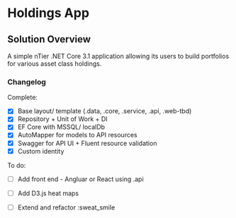 # Holdings App

## Solution Overview

A simple nTier .NET Core 3.1 application allowing its users to build portfolios for various asset class holdings.

### Changelog

Complete:

- [x] Base layout/ template (.data, .core, .service, .api, .web-tbd)
- [x] Repository + Unit of Work + DI 
- [x] EF Core with MSSQL/ localDb
- [x] AutoMapper for models to API resources
- [x] Swagger for API UI + Fluent resource validation
- [x] Custom identity

To do:

- [ ] Add front end - Angluar or React using .api
- [ ] Add D3.js heat maps
- [ ] Extend and refactor :sweat_smile

